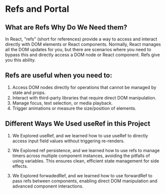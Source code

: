 # Refs and Portal
## What are Refs Why Do We Need them?

In React, "refs" (short for references) provide a way to access and interact directly with DOM elements or React components. Normally, React manages all the DOM updates for you, but there are scenarios where you need to bypass this and directly access a DOM node or React component. Refs give you this ability.

## Refs are useful when you need to:

1. Access DOM nodes directly for operations that cannot be managed by state and props.
2. Interact with third-party libraries that require direct DOM manipulation.
3. Manage focus, text selection, or media playback.
4. Trigger animations or measure the size/position of elements.
  
## Different Ways We Used useRef in this Project

1. We Explored useRef, and we learned how to use useRef to directly access input field values without triggering re-renders.

2. We Explored ref persistence, and we learned how to use refs to manage timers across multiple component instances, avoiding the pitfalls of using variables. This ensures clean, efficient state management for side effects.

3. We Explored forwadedRef, and we learned how to use forwardRef to pass refs between components, enabling direct DOM manipulation and advanced component interactions. 
